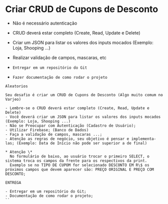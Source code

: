# Criar CRUD de Cupons de Desconto

- Não é necessário autenticação

- CRUD deverá estar completo (Create, Read, Update e Delete)

- Criar um JSON para listar os valores dos inputs mocados (Exemplo: Loja, Shooping ...)

- Realizar validação de campos, mascaras, etc

- `Entregar em um repositório do Git`

- `Fazer documentação de como rodar o projeto`

```
Aleatorios

Seu desafio é criar um CRUD de Cupons de Desconto (Algo muito comum no Varjeo)

- Lembre-se o CRUD deverá estar completo (Create, Read, Update e Delete)
- Você deverá criar um JSON para listar os valores dos inputs mocados (Exemplo: Loja, Shooping ...)
- Não se Preocupar com Autenticação (Cadastro de Usuário);
- Utilizar Firebase; (Banco de Dados)
- Faça a validação de campos, mascaras ...;
- Atenção as regras de negócio, seu objetivo é pensar e implementa-las; (Exemplo: Data de Início não pode ser superior a de final)

* Atenção \*
  No formulário de baixo, ao usuário trocar o primeiro SELECT, o sistema troca os campos da frente para os respectivos da print.
  Exemplo se no TIPO DE CUPOM for selecionado DESCONTO EM R\$ os próximos campos que devem aparecer são: PREÇO ORIGINAL E PREÇO COM DESCONTO;

ENTREGA

- Entregar em um repositório do Git;
- Documentação de como rodar o projeto;
``
```
